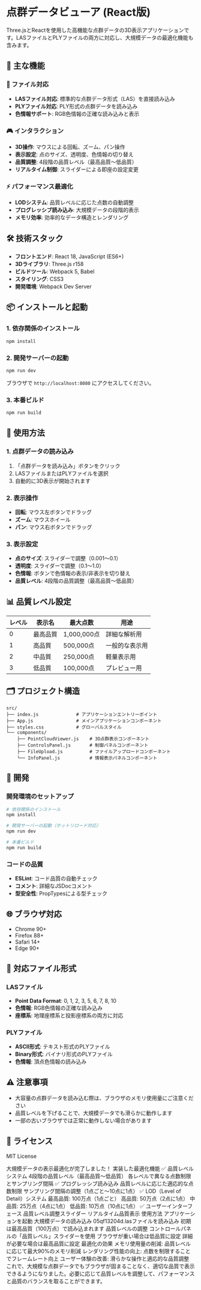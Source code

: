 # 点群データビューア (React版)

Three.jsとReactを使用した高機能な点群データの3D表示アプリケーションです。LASファイルとPLYファイルの両方に対応し、大規模データの最適化機能も含みます。

## 🚀 主な機能

### 📁 ファイル対応
- **LASファイル対応**: 標準的な点群データ形式（LAS）を直接読み込み
- **PLYファイル対応**: PLY形式の点群データを読み込み
- **色情報サポート**: RGB色情報の正確な読み込みと表示

### 🎮 インタラクション
- **3D操作**: マウスによる回転、ズーム、パン操作
- **表示設定**: 点のサイズ、透明度、色情報の切り替え
- **品質調整**: 4段階の品質レベル（最高品質〜低品質）
- **リアルタイム制御**: スライダーによる即座の設定変更

### ⚡ パフォーマンス最適化
- **LODシステム**: 品質レベルに応じた点数の自動調整
- **プログレッシブ読み込み**: 大規模データの段階的表示
- **メモリ効率**: 効率的なデータ構造とレンダリング

## 🛠️ 技術スタック

- **フロントエンド**: React 18, JavaScript (ES6+)
- **3Dライブラリ**: Three.js r158
- **ビルドツール**: Webpack 5, Babel
- **スタイリング**: CSS3
- **開発環境**: Webpack Dev Server

## 📦 インストールと起動

### 1. 依存関係のインストール

```bash
npm install
```

### 2. 開発サーバーの起動

```bash
npm run dev
```

ブラウザで `http://localhost:8080` にアクセスしてください。

### 3. 本番ビルド

```bash
npm run build
```

## 🎯 使用方法

### 1. 点群データの読み込み

1. 「点群データを読み込み」ボタンをクリック
2. LASファイルまたはPLYファイルを選択
3. 自動的に3D表示が開始されます

### 2. 表示操作

- **回転**: マウス左ボタンでドラッグ
- **ズーム**: マウスホイール
- **パン**: マウス右ボタンでドラッグ

### 3. 表示設定

- **点のサイズ**: スライダーで調整（0.001〜0.1）
- **透明度**: スライダーで調整（0.1〜1.0）
- **色情報**: ボタンで色情報の表示/非表示を切り替え
- **品質レベル**: 4段階の品質調整（最高品質〜低品質）

## 📊 品質レベル設定

| レベル | 表示名 | 最大点数 | 用途 |
|--------|--------|----------|------|
| 0 | 最高品質 | 1,000,000点 | 詳細な解析用 |
| 1 | 高品質 | 500,000点 | 一般的な表示用 |
| 2 | 中品質 | 250,000点 | 軽量表示用 |
| 3 | 低品質 | 100,000点 | プレビュー用 |

## 🗂️ プロジェクト構造

```
src/
├── index.js              # アプリケーションエントリーポイント
├── App.js                # メインアプリケーションコンポーネント
├── styles.css            # グローバルスタイル
└── components/
    ├── PointCloudViewer.js    # 3D点群表示コンポーネント
    ├── ControlsPanel.js       # 制御パネルコンポーネント
    ├── FileUpload.js          # ファイルアップロードコンポーネント
    └── InfoPanel.js           # 情報表示パネルコンポーネント
```

## 🔧 開発

### 開発環境のセットアップ

```bash
# 依存関係のインストール
npm install

# 開発サーバーの起動（ホットリロード対応）
npm run dev

# 本番ビルド
npm run build
```

### コードの品質

- **ESLint**: コード品質の自動チェック
- **コメント**: 詳細なJSDocコメント
- **型安全性**: PropTypesによる型チェック

## 🌐 ブラウザ対応

- Chrome 90+
- Firefox 88+
- Safari 14+
- Edge 90+

## 📝 対応ファイル形式

### LASファイル
- **Point Data Format**: 0, 1, 2, 3, 5, 6, 7, 8, 10
- **色情報**: RGB色情報の正確な読み込み
- **座標系**: 地理座標系と投影座標系の両方に対応

### PLYファイル
- **ASCII形式**: テキスト形式のPLYファイル
- **Binary形式**: バイナリ形式のPLYファイル
- **色情報**: 頂点色情報の読み込み

## ⚠️ 注意事項

- 大容量の点群データを読み込む際は、ブラウザのメモリ使用量にご注意ください
- 品質レベルを下げることで、大規模データでも滑らかに動作します
- 一部の古いブラウザでは正常に動作しない場合があります

## 📄 ライセンス

MIT License

大規模データの表示最適化が完了しました！
実装した最適化機能
✅ 品質レベルシステム
4段階の品質レベル（最高品質〜低品質）
各レベルで異なる点数制限とサンプリング間隔
✅ プログレッシブ読み込み
品質レベルに応じた適応的な点数制限
サンプリング間隔の調整（1点ごと〜10点に1点）
✅ LOD（Level of Detail）システム
最高品質: 100万点（1点ごと）
高品質: 50万点（2点に1点）
中品質: 25万点（4点に1点）
低品質: 10万点（10点に1点）
✅ ユーザーインターフェース
品質レベル調整スライダー
リアルタイム品質表示
使用方法
アプリケーションを起動
大規模データの読み込み
05qf13204d.lasファイルを読み込み
初期は最高品質（100万点）で読み込まれます
品質レベルの調整
コントロールパネルの「品質レベル」スライダーを使用
ブラウザが重い場合は低品質に設定
詳細が必要な場合は最高品質に設定
最適化の効果
メモリ使用量の削減: 品質レベルに応じて最大90%のメモリ削減
レンダリング性能の向上: 点数を制限することでフレームレート向上
ユーザー体験の改善: 滑らかな操作と適応的な品質調整
これで、大規模な点群データでもブラウザが固まることなく、適切な品質で表示できるようになりました。必要に応じて品質レベルを調整して、パフォーマンスと品質のバランスを取ることができます。